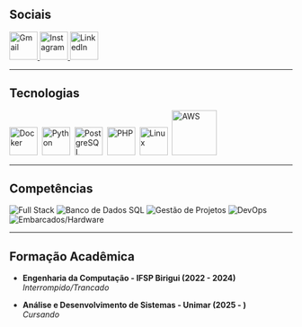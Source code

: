 ## Sociais
<a href="mailto:nychihara@gmail.com">
  <img src="https://cdn.jsdelivr.net/gh/simple-icons/simple-icons/icons/gmail.svg" alt="Gmail" width="50" height="50" style="fill:#D14836"/>
</a>
<a href="https://instagram.com/nsychihara">
  <img src="https://cdn.jsdelivr.net/gh/simple-icons/simple-icons/icons/instagram.svg" alt="Instagram" width="50" height="50" style="fill:#E4405F"/>
</a>
<a href="https://linkedin.com/in/nicholas-ychihara">
  <img src="https://cdn.jsdelivr.net/gh/simple-icons/simple-icons/icons/linkedin.svg" alt="LinkedIn" width="50" height="50" style="fill:#0A66C2"/>
</a>

---

## Tecnologias
<div>
  <img src="https://cdn.jsdelivr.net/gh/devicons/devicon/icons/docker/docker-original.svg" title="Docker" alt="Docker" width="50" height="50"/>&nbsp;
  <img src="https://cdn.jsdelivr.net/gh/devicons/devicon/icons/python/python-original.svg" title="Python" alt="Python" width="50" height="50"/>&nbsp;
  <img src="https://cdn.jsdelivr.net/gh/devicons/devicon/icons/postgresql/postgresql-original.svg" title="PostgreSQL" alt="PostgreSQL" width="50" height="50"/>&nbsp;
  <img src="https://cdn.jsdelivr.net/gh/devicons/devicon/icons/php/php-original.svg" title="PHP" alt="PHP" width="50" height="50"/>&nbsp;
  <img src="https://cdn.jsdelivr.net/gh/devicons/devicon/icons/linux/linux-original.svg" title="Linux" alt="Linux" width="50" height="50"/>&nbsp;
  <img src="https://upload.wikimedia.org/wikipedia/commons/9/93/Amazon_Web_Services_Logo.svg" title="AWS" alt="AWS" width="80"/>
</div>


---
## Competências
![Full Stack](https://img.shields.io/badge/-Full%20Stack-0D1117?style=for-the-badge&logo=vercel&logoColor=white&logoWidth=60)
![Banco de Dados SQL](https://img.shields.io/badge/-Banco%20de%20Dados%20SQL-0D1117?style=for-the-badge&logo=postgresql&logoColor=white&logoWidth=60)
![Gestão de Projetos](https://img.shields.io/badge/-Gestão%20de%20Projetos-0D1117?style=for-the-badge&logo=trello&logoColor=white&logoWidth=60)
![DevOps](https://img.shields.io/badge/-DevOps-0D1117?style=for-the-badge&logo=docker&logoColor=white&logoWidth=60)
![Embarcados/Hardware](https://img.shields.io/badge/-Embarcados%2FHardware-0D1117?style=for-the-badge&logo=arduino&logoColor=white&logoWidth=60)



---

## Formação Acadêmica
- **Engenharia da Computação - IFSP Birigui (2022 - 2024)**  
  _Interrompido/Trancado_

- **Análise e Desenvolvimento de Sistemas - Unimar (2025 - )**  
  _Cursando_
